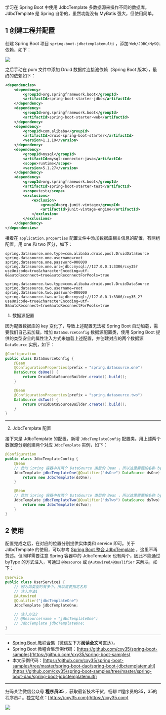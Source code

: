 学习在 Spring Boot 中使用 JdbcTemplate 多数据源来操作不同的数据库。JdbcTemplate 是 Spring 自带的，虽然功能没有 MyBatis 强大，但使用简单。
<!-- more -->

## 1 创建工程并配置

创建 Spring Boot 项目 `spring-boot-jdbctemplatemulti` ，添加 `Web/JDBC/MySQL` 依赖，如下：

![](https://oscimg.oschina.net/oscnet/up-fdcae0dc81e9b6c2b895d96a6ccd5477fc8.png)

之后手动在 pom 文件中添加 Druid 数据库连接池依赖（Spring Boot 版本），最终的依赖如下：

```xml
<dependencies>
    <dependency>
        <groupId>org.springframework.boot</groupId>
        <artifactId>spring-boot-starter-jdbc</artifactId>
    </dependency>
    <dependency>
        <groupId>org.springframework.boot</groupId>
        <artifactId>spring-boot-starter-web</artifactId>
    </dependency>
    <dependency>
        <groupId>com.alibaba</groupId>
        <artifactId>druid-spring-boot-starter</artifactId>
        <version>1.1.10</version>
    </dependency>
    <dependency>
        <groupId>mysql</groupId>
        <artifactId>mysql-connector-java</artifactId>
        <scope>runtime</scope>
        <version>5.1.27</version>
    </dependency>
    <dependency>
        <groupId>org.springframework.boot</groupId>
        <artifactId>spring-boot-starter-test</artifactId>
        <scope>test</scope>
        <exclusions>
            <exclusion>
                <groupId>org.junit.vintage</groupId>
                <artifactId>junit-vintage-engine</artifactId>
            </exclusion>
        </exclusions>
    </dependency>
</dependencies>
```

接着在 `application.properties` 配置文件中添加数据库相关信息的配置，有两组配置，用 one 和 two 区分，如下：

```properties
spring.datasource.one.type=com.alibaba.druid.pool.DruidDataSource
spring.datasource.one.username=root
spring.datasource.one.password=000000
spring.datasource.one.url=jdbc:mysql://127.0.0.1:3306/cxy35?useUnicode=true&characterEncoding=utf-8&autoReconnect=true&autoReconnectForPools=true

spring.datasource.two.type=com.alibaba.druid.pool.DruidDataSource
spring.datasource.two.username=root
spring.datasource.two.password=000000
spring.datasource.two.url=jdbc:mysql://127.0.0.1:3306/cxy35_2?useUnicode=true&characterEncoding=utf-8&autoReconnect=true&autoReconnectForPools=true
```

1. 数据源配置

因为配置数据库的 key 变化了，导致上述配置无法被 Spring Boot 自动加载，需要我们自己去加载。增加 `DataSourceConfig` 数据源配置类，使用 Spring Boot 提供的类型安全的属性注入方式来加载上述配置，并创建对应的两个数据源 `DataSource` 实例，如下：

```java
@Configuration
public class DataSourceConfig {
    @Bean
    @ConfigurationProperties(prefix = "spring.datasource.one")
    DataSource dsOne() {
        return DruidDataSourceBuilder.create().build();
    }

    @Bean
    @ConfigurationProperties(prefix = "spring.datasource.two")
    DataSource dsTwo() {
        return DruidDataSourceBuilder.create().build();
    }
}
```

---

2. JdbcTemplate 配置

接下来是 JdbcTemplate 的配置，新增 `JdbcTemplateConfig` 配置类，用上述两个数据源分别创建两个对应 `JdbcTemplate` 实例，如下：

```java
@Configuration
public class JdbcTemplateConfig {
    @Bean
    // 此时 Spring 容器中有两个 DataSource 类型的 Bean ，所以这里需要按名称 byName 查找
    JdbcTemplate jdbcTemplateOne(@Qualifier("dsOne") DataSource dsOne) {
        return new JdbcTemplate(dsOne);
    }

    @Bean
    // 此时 Spring 容器中有两个 DataSource 类型的 Bean ，所以这里需要按名称 byName 查找
    JdbcTemplate jdbcTemplateTwo(@Qualifier("dsTwo") DataSource dsTwo) {
        return new JdbcTemplate(dsTwo);
    }
}
```

## 2 使用

配置完成之后，在对应的位置分别提供实体类和 service 即可。关于 JdbcTemplate 的使用，可以参考 [Spring Boot 整合 JdbcTemplate](https://mp.weixin.qq.com/s/ExH3Z_9bAzBKWLaOB1IIpw) ，这里不再赘述。但同样需要注意 Spring 容器中的 JdbcTemplate 也有两个，因此不能通过 byType 的方式注入，可通过 `@Resource` 或 `@Autowired/@Qualifier` 来解决，如下：

```java
@Service
public class UserService1 {
    // 因为同类型的有多个，所以需要指定名称
    // 注入方法1
    @Autowired
    @Qualifier("jdbcTemplateOne")
    JdbcTemplate jdbcTemplateOne;

    // 注入方法2
    // @Resource(name = "jdbcTemplateOne")
    // JdbcTemplate jdbcTemplateOne;
}
```

---

- [Spring Boot 教程合集](https://mp.weixin.qq.com/s/9vOiAxHFnfJnRwSlTfAHwg)（微信左下方**阅读全文**可直达）。
- Spring Boot 教程合集示例代码：[https://github.com/cxy35/spring-boot-samples](https://github.com/cxy35/spring-boot-samples)
- 本文示例代码：[https://github.com/cxy35/spring-boot-samples/tree/master/spring-boot-dao/spring-boot-jdbctemplatemulti](https://github.com/cxy35/spring-boot-samples/tree/master/spring-boot-dao/spring-boot-jdbctemplatemulti)


---

扫码关注微信公众号 **程序员35** ，获取最新技术干货，畅聊 #程序员的35，35的程序员# 。独立站点：[https://cxy35.com](https://cxy35.com)

![](https://oscimg.oschina.net/oscnet/up-285838b9c516db5bb1ba760f292f2346078.JPEG)